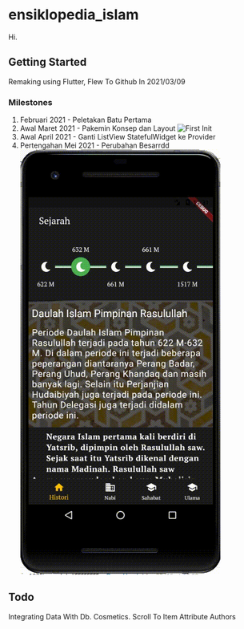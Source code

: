 # ensiklopedia_islam

Hi.

## Getting Started

Remaking using Flutter, Flew To Github In 2021/03/09

### Milestones

1. Februari 2021 - Peletakan Batu Pertama
2. Awal Maret 2021 - Pakemin Konsep dan Layout
![First Init](https://github.com/shohiebsense/IslamicEncyclopedia/blob/master/IE_2021_03_10.gif)
3. Awal April 2021 - Ganti ListView  StatefulWidget ke Provider
4. Pertengahan Mei 2021 - Perubahan Besarrdd
![Second Progress](https://github.com/shohiebsense/IslamicEncyclopedia/blob/master/IE_2021_05_13.gif)


## Todo

Integrating Data With Db.
Cosmetics.
Scroll To Item
Attribute Authors
